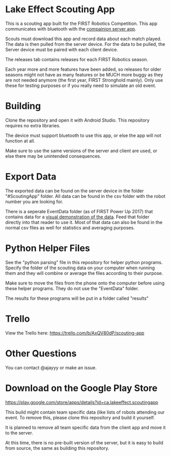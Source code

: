 # Lake Effect Scouting App

This is a scouting app built for the FIRST Robotics Competition. This app communicates with bluetooth with the [compainion server app](https://github.com/LakeEffectRobotics/LakeEffectScoutingServerApp/).

Scouts must download this app and record data about each match played. The data is then pulled from the server device. For the data to be pulled, the Server device must be paired with each client device.

The releases tab contains releases for each FIRST Robotics season.

Each year more and more features have been added, so releases for older seasons might not have as many features or be MUCH more buggy as they are not needed anymore (the first year, FIRST Stronghold mainly). Only use these for testing purposes or if you really need to simulate an old event.

# Building

Clone the repository and open it with Android Studio. This repository requires no extra libraries.

The device must support bluetooth to use this app, or else the app will not function at all.

Make sure to use the same versions of the server and client are used, or else there may be unintended consequences.

# Export Data

The exported data can be found on the server device in the folder "#ScoutingApp" folder. All data can be found in the csv folder with the robot number you are looking for.

There is a seperate EventData folder (as of FIRST Power Up 2017) that contains data for a [visual demonstration of the data](https://github.com/Aree-Vanier/Scouting-Event-Reader). Feed that folder directly into that reader to use it. Most of that data can also be found in the normal csv files as well for statistics and averaging purposes.

# Python Helper Files

See the "python parsing" file in this repository for helper python programs. Specify the folder of the scouting data on your computer when running them and they will combine or average the files according to their purpose.

Make sure to move the files from the phone onto the computer before using these helper programs. They do not use the "EventData" folder.

The results for these programs will be put in a folder called "results"

# Trello

View the Trello here: https://trello.com/b/AxQV80dP/scouting-app

# Other Questions

You can contact @ajayyy or make an issue.

# Download on the Google Play Store

https://play.google.com/store/apps/details?id=ca.lakeeffect.scoutingapp

This build might contain team specific data (like lists of robots attending our event. To remove this, please clone this repository and build it yourself.

It is planned to remove all team specific data from the client app and move it to the server.

At this time, there is no pre-built version of the server, but it is easy to build from source, the same as building this repository.
